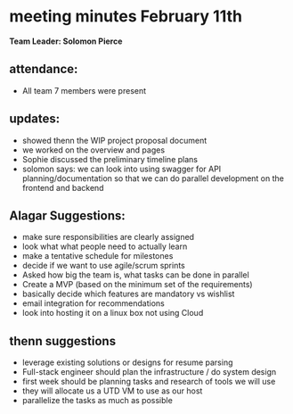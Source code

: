 ﻿# meeting minutes February 11th
**Team Leader: Solomon Pierce**

## attendance:
* All team 7 members were present






## updates: 
- showed thenn the WIP project proposal document
- we worked on the overview and pages
- Sophie discussed the preliminary timeline plans
- solomon says: we can look into using swagger for API planning/documentation so that we can do parallel development on the frontend and backend






## Alagar Suggestions:
- make sure responsibilities are clearly assigned
- look what what people need to actually learn
- make a tentative schedule for milestones
- decide if we want to use agile/scrum sprints 
- Asked how big the team is, what tasks can be done in parallel 
- Create a MVP (based on the minimum set of the requirements)
- basically decide which features are mandatory vs wishlist
- email integration for recommendations
- look into hosting it on a linux box not using Cloud


## thenn suggestions
- leverage existing solutions or designs for resume parsing
- Full-stack engineer should plan the infrastructure / do system design
- first week should be planning tasks and research of tools we will use
- they will allocate us a UTD VM to use as our host
- parallelize the tasks as much as possible
